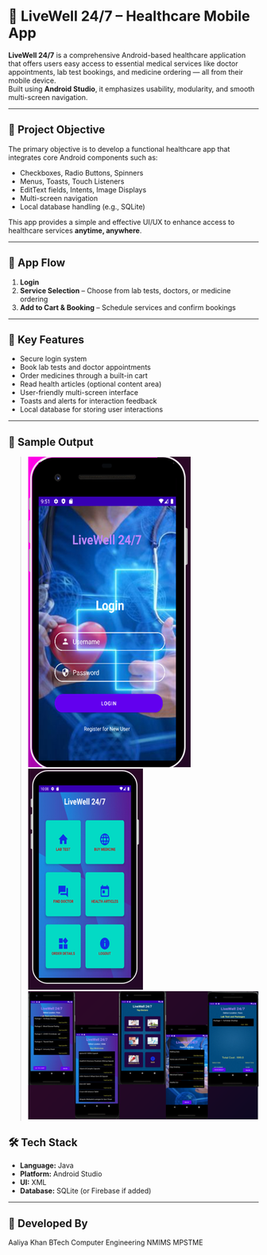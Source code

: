 # 💊 LiveWell 24/7 – Healthcare Mobile App

**LiveWell 24/7** is a comprehensive Android-based healthcare application that offers users easy access to essential medical services like doctor appointments, lab test bookings, and medicine ordering — all from their mobile device.  
Built using **Android Studio**, it emphasizes usability, modularity, and smooth multi-screen navigation.

---

## 🎯 Project Objective

The primary objective is to develop a functional healthcare app that integrates core Android components such as:

- Checkboxes, Radio Buttons, Spinners
- Menus, Toasts, Touch Listeners
- EditText fields, Intents, Image Displays
- Multi-screen navigation
- Local database handling (e.g., SQLite)

This app provides a simple and effective UI/UX to enhance access to healthcare services **anytime, anywhere**.

---

## 🔄 App Flow

1. **Login**  
2. **Service Selection** – Choose from lab tests, doctors, or medicine ordering  
3. **Add to Cart & Booking** – Schedule services and confirm bookings  

---

## 📱 Key Features

- Secure login system
- Book lab tests and doctor appointments
- Order medicines through a built-in cart
- Read health articles (optional content area)
- User-friendly multi-screen interface
- Toasts and alerts for interaction feedback
- Local database for storing user interactions

---
## 📸 Sample Output

> ![Sample Output](login.png)
> ![Sample Output](dashboard.png)
> ![Sample Output](booking.png)


## 🛠️ Tech Stack

- **Language:** Java  
- **Platform:** Android Studio  
- **UI:** XML  
- **Database:** SQLite (or Firebase if added)

---

## 🙌 Developed By
Aaliya Khan
BTech Computer Engineering
NMIMS MPSTME

